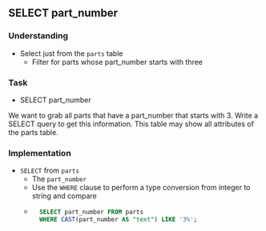 ## SELECT part_number

### Understanding
- Select just from the `parts` table
  + Filter for parts whose part_number starts with three

### Task
- SELECT part_number

We want to grab all parts that have a part_number that starts with 3. Write a SELECT query to get this information. This table may show all attributes of the parts table.

### Implementation
- `SELECT` from `parts`
  + The `part_number`
  + Use the `WHERE` clause to perform a type conversion from integer to string and compare
  + ```sql
      SELECT part_number FROM parts
      WHERE CAST(part_number AS "text") LIKE '3%';
    ```